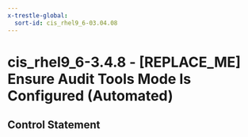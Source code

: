 ```yaml
---
x-trestle-global:
  sort-id: cis_rhel9_6-03.04.08
---
```


# cis_rhel9_6-3.4.8 - \[REPLACE_ME\] Ensure Audit Tools Mode Is Configured (Automated)

## Control Statement
